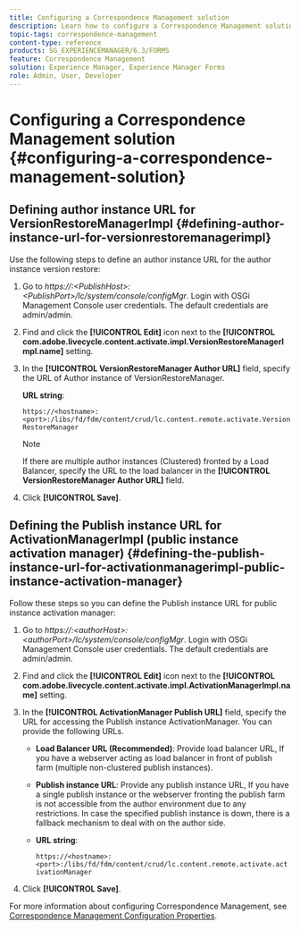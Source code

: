 ```yaml
---
title: Configuring a Correspondence Management solution
description: Learn how to configure a Correspondence Management solution in an AEM Forms environment.
topic-tags: correspondence-management
content-type: reference
products: SG_EXPERIENCEMANAGER/6.3/FORMS
feature: Correspondence Management
solution: Experience Manager, Experience Manager Forms
role: Admin, User, Developer
---
```

# Configuring a Correspondence Management solution {#configuring-a-correspondence-management-solution}

## Defining author instance URL for VersionRestoreManagerImpl {#defining-author-instance-url-for-versionrestoremanagerimpl}

Use the following steps to define an author instance URL for the author instance version restore:

1. Go to *https://:&lt;PublishHost&gt;:&lt;PublishPort&gt;/lc/system/console/configMgr*. Login with OSGi Management Console user credentials. The default credentials are admin/admin. 
1. Find and click the **[!UICONTROL Edit]** icon next to the **[!UICONTROL com.adobe.livecycle.content.activate.impl.VersionRestoreManagerImpl.name]** setting.
1. In the **[!UICONTROL VersionRestoreManager Author URL]** field, specify the URL of Author instance of VersionRestoreManager.

   **URL string**:

   `https://<hostname>:<port>:/libs/fd/fdm/content/crud/lc.content.remote.activate.VersionRestoreManager`

   >[!NOTE]
   >
   >If there are multiple author instances (Clustered) fronted by a Load Balancer, specify the URL to the load balancer in the **[!UICONTROL VersionRestoreManager Author URL]** field.

1. Click **[!UICONTROL Save]**.

## Defining the Publish instance URL for ActivationManagerImpl (public instance activation manager) {#defining-the-publish-instance-url-for-activationmanagerimpl-public-instance-activation-manager}

Follow these steps so you can define the Publish instance URL for public instance activation manager:

1. Go to *https://:&lt;authorHost&gt;:&lt;authorPort&gt;/lc/system/console/configMgr*. Login with OSGi Management Console user credentials. The default credentials are admin/admin. 
1. Find and click the **[!UICONTROL Edit]** icon next to the **[!UICONTROL com.adobe.livecycle.content.activate.impl.ActivationManagerImpl.name]** setting.
1. In the **[!UICONTROL ActivationManager Publish URL]** field, specify the URL for accessing the Publish instance ActivationManager. You can provide the following URLs.

    * **Load Balancer URL (Recommended)**: Provide load balancer URL, If you have a webserver acting as load balancer in front of publish farm (multiple non-clustered publish instances).
    * **Publish instance URL**: Provide any publish instance URL, If you have a single publish instance or the webserver fronting the publish farm is not accessible from the author environment due to any restrictions. In case the specified publish instance is down, there is a fallback mechanism to deal with on the author side.
    * **URL string**: 
    
      `https://<hostname>:<port>:/libs/fd/fdm/content/crud/lc.content.remote.activate.activationManager`

1. Click **[!UICONTROL Save]**.

For more information about configuring Correspondence Management, see [Correspondence Management Configuration Properties](https://helpx.adobe.com/aem-forms/6-2/cm-configuration-properties.html).
